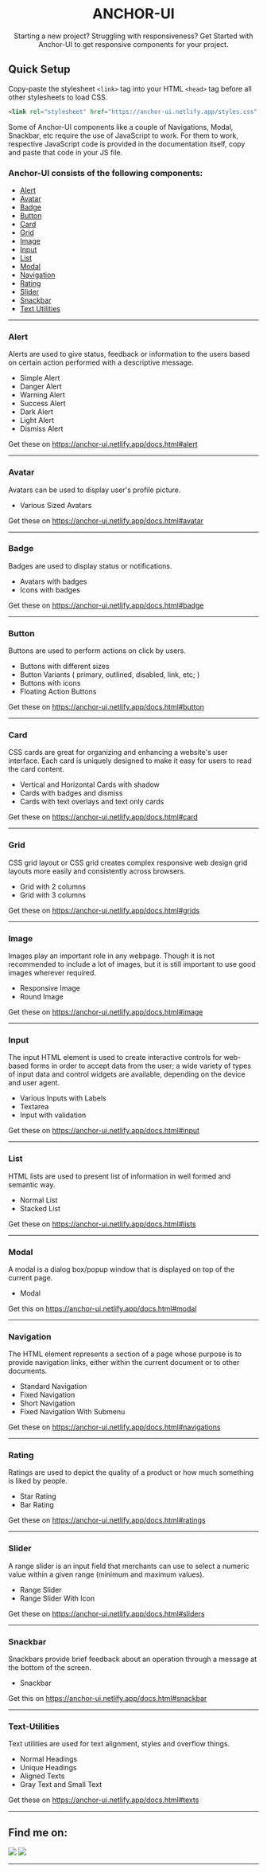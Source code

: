 <div align="center">
<h1>ANCHOR-UI</h1>

Starting a new project? Struggling with responsiveness? Get Started with Anchor-UI to get responsive components for your project.

</div>

## Quick Setup

Copy-paste the stylesheet `<link>` tag into your HTML `<head>` tag before all other stylesheets to load CSS.

```html
<link rel="stylesheet" href="https://anchor-ui.netlify.app/styles.css" />
```

Some of Anchor-UI components like a couple of Navigations, Modal, Snackbar, etc require the use of JavaScript to work. For them to work, respective JavaScript code is provided in the documentation itself, copy and paste that code in your JS file.

### Anchor-UI consists of the following components:

- [Alert](#alert)
- [Avatar](#avatar)
- [Badge](#badge)
- [Button](#button)
- [Card](#card)
- [Grid](#grid)
- [Image](#image)
- [Input](#input)
- [List](#list)
- [Modal](#modal)
- [Navigation](#navigation)
- [Rating](#rating)
- [Slider](#slider)
- [Snackbar](#snackbar)
- [Text Utilities](#text-utilities)

---

### Alert

Alerts are used to give status, feedback or information to the users based on certain action performed with a descriptive message.

- Simple Alert
- Danger Alert
- Warning Alert
- Success Alert
- Dark Alert
- Light Alert
- Dismiss Alert

Get these on https://anchor-ui.netlify.app/docs.html#alert

---

### Avatar

Avatars can be used to display user's profile picture.

- Various Sized Avatars

Get these on https://anchor-ui.netlify.app/docs.html#avatar

---

### Badge

Badges are used to display status or notifications.

- Avatars with badges
- Icons with badges

Get these on https://anchor-ui.netlify.app/docs.html#badge

---

### Button

Buttons are used to perform actions on click by users.

- Buttons with different sizes
- Button Variants ( primary, outlined, disabled, link, etc; )
- Buttons with icons
- Floating Action Buttons

Get these on https://anchor-ui.netlify.app/docs.html#button

---

### Card

CSS cards are great for organizing and enhancing a website's user interface. Each card is uniquely designed to make it easy for users to read the card content.

- Vertical and Horizontal Cards with shadow
- Cards with badges and dismiss
- Cards with text overlays and text only cards

Get these on https://anchor-ui.netlify.app/docs.html#card

---

### Grid

CSS grid layout or CSS grid creates complex responsive web design grid layouts more easily and consistently across browsers.

- Grid with 2 columns
- Grid with 3 columns

Get these on https://anchor-ui.netlify.app/docs.html#grids

---

### Image

Images play an important role in any webpage. Though it is not recommended to include a lot of images, but it is still important to use good images wherever required.

- Responsive Image
- Round Image

Get these on https://anchor-ui.netlify.app/docs.html#image

---

### Input

The input HTML element is used to create interactive controls for web-based forms in order to accept data from the user; a wide variety of types of input data and control widgets are available, depending on the device and user agent.

- Various Inputs with Labels
- Textarea
- Input with validation

Get these on https://anchor-ui.netlify.app/docs.html#input

---

### List

HTML lists are used to present list of information in well formed and semantic way.

- Normal List
- Stacked List

Get these on https://anchor-ui.netlify.app/docs.html#lists

---

### Modal

A modal is a dialog box/popup window that is displayed on top of the current page.

- Modal

Get this on https://anchor-ui.netlify.app/docs.html#modal

---

### Navigation

The HTML element represents a section of a page whose purpose is to provide navigation links, either within the current document or to other documents.

- Standard Navigation
- Fixed Navigation
- Short Navigation
- Fixed Navigation With Submenu

Get these on https://anchor-ui.netlify.app/docs.html#navigations

---

### Rating

Ratings are used to depict the quality of a product or how much something is liked by people.

- Star Rating
- Bar Rating

Get these on https://anchor-ui.netlify.app/docs.html#ratings

---

### Slider

A range slider is an input field that merchants can use to select a numeric value within a given range (minimum and maximum values).

- Range Slider
- Range Slider With Icon

Get these on https://anchor-ui.netlify.app/docs.html#sliders

---

### Snackbar

Snackbars provide brief feedback about an operation through a message at the bottom of the screen.

- Snackbar

Get this on https://anchor-ui.netlify.app/docs.html#snackbar

---

### Text-Utilities

Text utilities are used for text alignment, styles and overflow things.

- Normal Headings
- Unique Headings
- Aligned Texts
- Gray Text and Small Text

Get these on https://anchor-ui.netlify.app/docs.html#texts

---

## Find me on:

<a href="https://www.linkedin.com/in/hamza-rarani-2683b9192/"><img src="https://img.shields.io/badge/LinkedIn-0077B5?style=for-the-badge&logo=linkedin&logoColor=white"/></a>
<a href="https://twitter.com/Hamza7716351712"><img src="https://img.shields.io/badge/Twitter-1DA1F2?style=for-the-badge&logo=twitter&logoColor=white"/></a>

---

